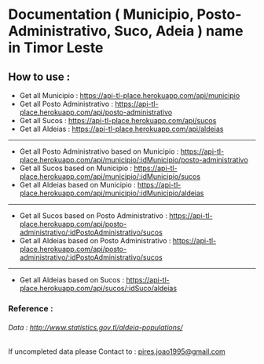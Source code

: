 # Documentation ( Municipio, Posto-Administrativo, Suco, Adeia ) name in Timor Leste

## How to use :

- Get all Municipio : https://api-tl-place.herokuapp.com/api/municipio
- Get all Posto Administrativo : https://api-tl-place.herokuapp.com/api/posto-administrativo
- Get all Sucos : https://api-tl-place.herokuapp.com/api/sucos
- Get all Aldeias : https://api-tl-place.herokuapp.com/api/aldeias

---

- Get all Posto Administrativo based on Municipio : https://api-tl-place.herokuapp.com/api/municipio/:idMunicipio/posto-administrativo
- Get all Sucos based on Municipio : https://api-tl-place.herokuapp.com/api/municipio/:idMunicipio/sucos
- Get all Aldeias based on Municipio : https://api-tl-place.herokuapp.com/api/municipio/:idMunicipio/aldeias

---

- Get all Sucos based on Posto Administrativo : https://api-tl-place.herokuapp.com/api/posto-administrativo/:idPostoAdministrativo/sucos
- Get all Aldeias based on Posto Administrativo : https://api-tl-place.herokuapp.com/api/posto-administrativo/:idPostoAdministrativo/sucos

---

- Get all Aldeias based on Sucos : https://api-tl-place.herokuapp.com/api/sucos/:idSuco/aldeias

### Reference :

###### Data : http://www.statistics.gov.tl/aldeia-populations/

If uncompleted data please Contact to : pires.joao1995@gmail.com
